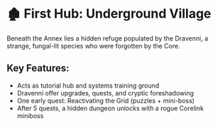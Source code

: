 # 🏚 First Hub: Underground Village

Beneath the Annex lies a hidden refuge populated by the Dravenni, a strange, fungal-lit species who were forgotten by the Core.

## Key Features:
- Acts as tutorial hub and systems training ground
- Dravenni offer upgrades, quests, and cryptic foreshadowing
- One early quest: Reactivating the Grid (puzzles + mini-boss)
- After 5 quests, a hidden dungeon unlocks with a rogue Corelink miniboss